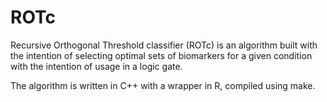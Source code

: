 # ROTc

Recursive Orthogonal Threshold classifier (ROTc) is an algorithm built with the intention of selecting optimal sets of biomarkers for a given condition with the intention of usage in a logic gate.

The algorithm is written in C++ with a wrapper in R, compiled using make.
